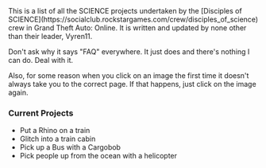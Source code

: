 <link href="//db.onlinewebfonts.com/c/0ead53f2aa201ff8c7b63d37769e0a02?family=Bitstream+Vera+Sans+Mono" rel="stylesheet" type="text/css"/>
This is a list of all the SCIENCE projects undertaken by the [Disciples of SCIENCE](https://socialclub.rockstargames.com/crew/disciples_of_science) crew in Grand Theft Auto: Online. It is written and updated by none other than their leader, <span>Vyren11</span>. 

Don't ask why it says "FAQ" everywhere. It just does and there's nothing I can do. Deal with it. 

Also, for some reason when you click on an image the first time it doesn't always take you to the correct page. If that happens, just click on the image again. 

### Current Projects
* Put a Rhino on a train
* Glitch into a train cabin
* Pick up a Bus with a Cargobob
* Pick people up from the ocean with a helicopter